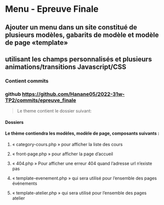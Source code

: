 # Menu - Epreuve Finale
## Ajouter un menu dans un site constitué de plusieurs modèles, gabarits de modèle et modèle de page «template»
## utilisant les champs personnalisés et plusieurs animations/transitions Javascript/CSS
### Contient  commits
### github https://github.com/Hanane05/2022-31w-TP2/commits/epreuve_finale


> Le theme contient le dossier suivant:

#### Dossiers

#### Le thème contiendra les modèles, modèle de page, composants suivants : 
1. « category-cours.php » pour afficher la liste des cours

2. « front-page.php » pour afficher la page d’accueil

6. « 404.php » Pour afficher une erreur 404 quand l’adresse url n’existe pas

7. « template-evenement.php » qui sera utilisé pour l’ensemble des pages événements

8. « template-atelier.php » qui sera utilisé pour l’ensemble des pages atelier
